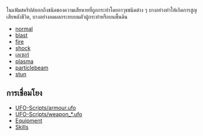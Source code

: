 ในแฟ้มสคริปต์บอกถึงชนิดของความเสียหายที่ถูกกระทำโดยอาวุธชนิดต่าง ๆ
บางอย่างทำให้เกิดการสูญเสียพลังชีวิต, บางอย่างลดผลกระทบบนตัวผู้กระทำหรือบนพื้นดิน

- [normal](ความเสียหาย/normal "wikilink")
- [blast](ความเสียหาย/blast "wikilink")
- [fire](ความเสียหาย/fire "wikilink")
- [shock](ความเสียหาย/shock "wikilink")
- [เลเซอร์](ความเสียหาย/เลเซอร์ "wikilink")
- [plasma](ความเสียหาย/plasma "wikilink")
- [particlebeam](ความเสียหาย/particlebeam "wikilink")
- [stun](ความเสียหาย/stun "wikilink")

## การเชื่อมโยง

- [UFO-Scripts/armour.ufo](UFO-Scripts/armour.ufo "wikilink")
- [UFO-Scripts/weapon_\*.ufo](UFO-Scripts/weapon_*.ufo "wikilink")
- [Equipment](Equipment "wikilink")
- [Skills](Skills "wikilink")